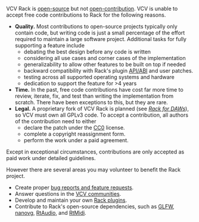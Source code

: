 
VCV Rack is [open-source](https://opensource.org/osd) but not [open-contribution](https://opensource.guide/how-to-contribute/).
VCV is unable to accept free code contributions to Rack for the following reasons.
- **Quality.**
Most contributions to open-source projects typically only contain code, but writing code is just a small percentage of the effort required to maintain a large software project.
Additional tasks for fully supporting a feature include
	- debating the best design before any code is written
	- considering all use cases and corner cases of the implementation
	- generalizability to allow other features to be built on top if needed
	- backward compatibility with Rack's plugin [API/ABI](https://vcvrack.com/manual/Version) and user patches.
	- testing across all supported operating systems and hardware
	- dedication to support the feature for >4 years
- **Time.**
In the past, free code contributions have cost far more time to review, iterate, fix, and test than writing the implementation from scratch.
There have been exceptions to this, but they are rare.
- **Legal.**
A proprietary fork of VCV Rack is planned (see [*Rack for DAWs*](https://vcvrack.com/manual/FAQ.html#is-vcv-rack-available-as-a-vst-au-aax-plugin-for-daws)), so VCV must own all GPLv3 code.
To accept a contribution, all authors of the contribution need to either
	- declare the patch under the [CC0](https://creativecommons.org/publicdomain/zero/1.0/) license.
	- complete a copyright reassignment form.
	- perform the work under a paid agreement.

Except in exceptional circumstances, contributions are only accepted as paid work under detailed guidelines.

However there are several areas you may volunteer to benefit the Rack project.
- Create proper [bug reports and feature requests](https://vcvrack.com/manual/Issues).
- Answer questions in the [VCV communities](https://vcvrack.com/manual/Communities).
- Develop and maintain your own [Rack plugins](https://vcvrack.com/manual/PluginDevelopmentTutorial).
- Contribute to Rack's open-source dependencies, such as [GLFW](https://www.glfw.org/), [nanovg](https://github.com/memononen/nanovg), [RtAudio](https://www.music.mcgill.ca/~gary/rtaudio/), and [RtMidi](https://www.music.mcgill.ca/~gary/rtmidi/).
